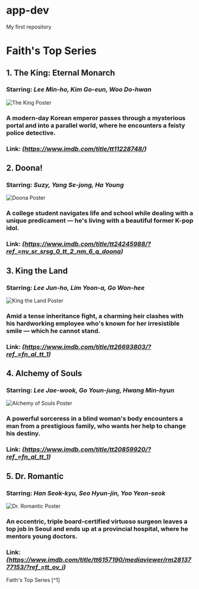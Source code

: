 # app-dev
My first repository

# **Faith's Top Series**
## **1. The King: Eternal Monarch**
### Starring: *Lee Min-ho, Kim Go-eun, Woo Do‑hwan*
![The King Poster](https://kdramaandramen.com/wp-content/uploads/2020/10/king-poster.jpg)
### A modern-day Korean emperor passes through a mysterious portal and into a parallel world, where he encounters a feisty police detective.
### Link: *(https://www.imdb.com/title/tt11228748/)*

## **2. Doona!**
### Starring: *Suzy, Yang Se-jong, Ha Young*
![Doona Poster](https://dnm.nflximg.net/api/v6/2DuQlx0fM4wd1nzqm5BFBi6ILa8/AAAAQbbKiOl63naH6iVeTdFUtZr0PeV5lcGZQOFJze7WgOp4biFmM7rhKBz0awIX6SZmuWpTVPAgLHI1TjSzSG_Slc8a4_Av2DSwDKDKcGNYpaN6rduv0AENvgNbO8R9i4TjIQtl362nhKtXeKn43dnbscS1.jpg)
### A college student navigates life and school while dealing with a unique predicament — he's living with a beautiful former K-pop idol.
### Link: *(https://www.imdb.com/title/tt24245988/?ref_=nv_sr_srsg_0_tt_2_nm_6_q_doona)*

## **3. King the Land**
### Starring: *Lee Jun-ho, Lim Yoon-a, Go Won-hee*
![King the Land Poster](https://image.kpopmap.com/2022/04/king-the-land-cover-052523.jpg)
### Amid a tense inheritance fight, a charming heir clashes with his hardworking employee who's known for her irresistible smile — which he cannot stand.
### Link: *(https://www.imdb.com/title/tt26693803/?ref_=fn_al_tt_1)*

## **4. Alchemy of Souls**
### Starring: *Lee Jae-wook, Go Youn-jung, Hwang Min-hyun*
![Alchemy of Souls Poster](https://dailyresearchplot.com/wp-content/uploads/2022/08/1-604.jpg)
### A powerful sorceress in a blind woman's body encounters a man from a prestigious family, who wants her help to change his destiny.
### Link: *(https://www.imdb.com/title/tt20859920/?ref_=fn_al_tt_1)*

## **5. Dr. Romantic**
### Starring: *Han Seok-kyu, Seo Hyun-jin, Yoo Yeon-seok*
![Dr. Romantic Poster](https://6.soompi.io/wp-content/uploads/image/20230420151004_Dr-Romantic-1.jpeg)
### An eccentric, triple board-certified virtuoso surgeon leaves a top job in Seoul and ends up at a provincial hospital, where he mentors young doctors.
### Link: *(https://www.imdb.com/title/tt6157190/mediaviewer/rm2813777153/?ref_=tt_ov_i)*

Faith's Top Series [^1]
